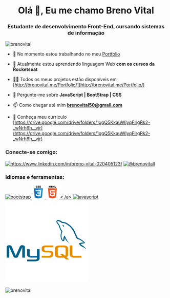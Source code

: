 <h1 align="center">Olá 👋, Eu me chamo Breno Vital</h1>
<h3 align="center">Estudante de desenvolvimento Front-End, cursando sistemas de informação</h3>

<p align="left"> <img src="https://komarev.com/ghpvc/?username=brenovital&label=Profile%20views&color=0e75b6&style=flat" alt="brenovital" /> </p>

- 🔭 No momento estou trabalhando no meu [Portfólio](http://brenovital.me/Portfolio/)

- 🌱 Atualmente estou aprendendo linguagem Web **com os cursos da Rocketseat**

- 👨‍💻 Todos os meus projetos estão disponíveis em [http://brenovital.me/Portfolio/](http://brenovital.me/Portfolio/)

- 💬 Pergunte-me sobre **JavaScript | BootStrap | CSS**

- 📫 Como chegar até mim **brenovital50@gmail.com**

- 📄 Conheça meu curriculo [https://drive.google.com/drive/folders/1gqQ5KkauWIyqFIrgRk2-_wNrh6h__vjr](https://drive.google.com/drive/folders/1gqQ5KkauWIyqFIrgRk2-_wNrh6h__vjr)

<h3 align="left" >Conecte-se comigo:</h3>
<p align="left">
<a href="https://linkedin.com/in/https://www.linkedin.com/in/breno-vital-020405123/ " target="blank"><img align="center" src="https://raw.githubusercontent.com/rahuldkjain/github-profile-readme-generator/master/src/images/icons/Social/linked-in -alt.svg" alt="https://www.linkedin.com/in/breno-vital-020405123/" height="30" width="40" /></a>
<a href="https://instagram.com/@brenovitall" target="blank"><img align="center" src="https://raw.githubusercontent.com/rahuldkjain/github-profile-readme- generator/master/src/images/icons/Social/instagram.svg" alt="@brenovitall" height="30" width="40" /></a>
</p>

<h3 align="left"> Idiomas e ferramentas:</h3>
<p align="left"> <a href="https://getbootstrap.com" target="_blank" rel="noreferrer"> <img src="https://raw.githubusercontent.com/devicons/devicon /master/icons/bootstrap/bootstrap-plain-wordmark.svg" alt="bootstrap" width="40" height="40"/> </a> <a href="https://www.w3schools.com /css/" target="_blank" rel="noreferrer"> <img src="https://raw.githubusercontent.com/devicons/devicon/master/icons/css3/css3-original-wordmark.svg" alt= "css3" width="40" height="40"/> </a> <a href="https://www.w3.org/html/" target="_blank" rel="noreferrer"> <img src="https://raw.githubusercontent.com/devicons/devicon/master/icons/html5/html5-original-wordmark.svg" alt="html5" width="40" height="40"/> < /a> <a href="https://developer.mozilla.org/en-US/docs/Web/JavaScript" target="_blank" rel="noreferrer"> <img src="https://raw. githubusercontent.com/devicons/devicon/master/icons/javascript/javascript-original.svg" alt="javascript" width="40" height="40"/> </a> <a href="https:// www.mysql.com/" target="_blank" rel="noreferrer"> <img src="https://raw.githubusercontent.com/devicons/devicon/master/icons/mysql/mysql-original-wordmark.svg "alt="mysql" largura="40" altura="40"/> </a> </p>

<p><img align="center" src="https://github-readme-stats.vercel.app/api/top-langs?username=brenovital&show_icons=true&locale=en&layout=compact" alt="brenovital" /> </p>

